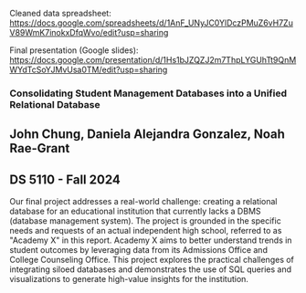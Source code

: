Cleaned data spreadsheet: https://docs.google.com/spreadsheets/d/1AnF_UNyJC0YlDczPMuZ6vH7ZuV89WmK7inokxDfqWvo/edit?usp=sharing

Final presentation (Google slides): https://docs.google.com/presentation/d/1Hs1bJZQZJ2m7ThpLYGUhTt9QnMWYdTcSoYJMvUsa0TM/edit?usp=sharing


### Consolidating Student Management Databases into a Unified Relational Database
## John Chung, Daniela Alejandra Gonzalez, Noah Rae-Grant
## DS 5110 - Fall 2024

Our final project addresses a real-world challenge: creating a relational database for an educational institution that currently lacks a DBMS (database management system). The project is grounded in the specific needs and requests of an actual independent high school, referred to as "Academy X" in this report. Academy X aims to better understand trends in student outcomes by leveraging data from its Admissions Office and College Counseling Office.
This project explores the practical challenges of integrating siloed databases and demonstrates the use of SQL queries and visualizations to generate high-value insights for the institution.

